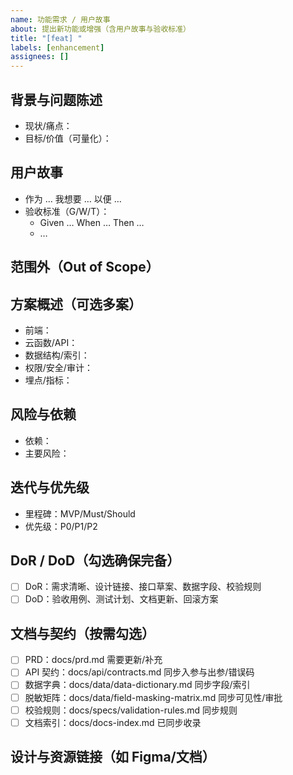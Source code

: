 ```yaml
---
name: 功能需求 / 用户故事
about: 提出新功能或增强（含用户故事与验收标准）
title: "[feat] "
labels: [enhancement]
assignees: []
---
```


## 背景与问题陈述
- 现状/痛点：
- 目标/价值（可量化）：

## 用户故事
- 作为 … 我想要 … 以便 …
- 验收标准（G/W/T）：
  - Given … When … Then …
  - …

## 范围外（Out of Scope）

## 方案概述（可选多案）
- 前端：
- 云函数/API：
- 数据结构/索引：
- 权限/安全/审计：
- 埋点/指标：

## 风险与依赖
- 依赖：
- 主要风险：

## 迭代与优先级
- 里程碑：MVP/Must/Should
- 优先级：P0/P1/P2

## DoR / DoD（勾选确保完备）
- [ ] DoR：需求清晰、设计链接、接口草案、数据字段、校验规则
- [ ] DoD：验收用例、测试计划、文档更新、回滚方案

## 文档与契约（按需勾选）
- [ ] PRD：docs/prd.md 需要更新/补充
- [ ] API 契约：docs/api/contracts.md 同步入参与出参/错误码
- [ ] 数据字典：docs/data/data-dictionary.md 同步字段/索引
- [ ] 脱敏矩阵：docs/data/field-masking-matrix.md 同步可见性/审批
- [ ] 校验规则：docs/specs/validation-rules.md 同步规则
- [ ] 文档索引：docs/docs-index.md 已同步收录

## 设计与资源链接（如 Figma/文档）

